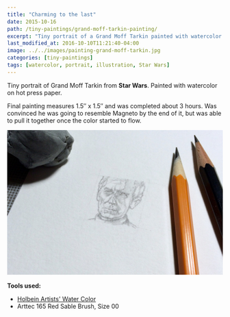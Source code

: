 ```yaml
---
title: "Charming to the last"
date: 2015-10-16
path: /tiny-paintings/grand-moff-tarkin-painting/
excerpt: "Tiny portrait of a Grand Moff Tarkin painted with watercolor on hot press paper."
last_modified_at: 2016-10-10T11:21:40-04:00
image: ../../images/painting-grand-moff-tarkin.jpg
categories: [tiny-paintings]
tags: [watercolor, portrait, illustration, Star Wars]
---
```


Tiny portrait of Grand Moff Tarkin from **Star Wars**. Painted with watercolor on hot press paper.

Final painting measures 1.5&#x2033; x 1.5&#x2033; and was completed about 3 hours. Was convinced he was going to resemble Magneto by the end of it, but was able to pull it together once the color started to flow.

![Grand Moff Tarkin pencil sketch work in process](../../images/painting-grand-moff-tarkin-process-1-lg.jpg)

**Tools used:**

- [Holbein Artists' Water Color](https://amzn.to/2ZPsCTN)
- Arttec 165 Red Sable Brush, Size 00
